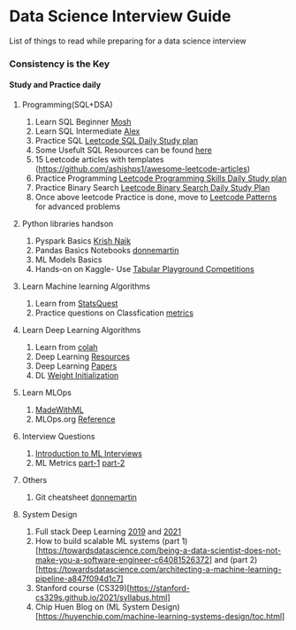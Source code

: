 # Data Science Interview Guide
List of things to read while preparing for a data science interview
### Consistency is the Key
#### Study and Practice daily

1. Programming(SQL+DSA)
    1. Learn SQL Beginner [Mosh](https://www.youtube.com/watch?v=7S_tz1z_5bA)
    2. Learn SQL Intermediate [Alex](https://www.youtube.com/watch?v=9URM1_2S0ho&list=PLUaB-1hjhk8HTgPnBukmMq7QTe83ANirL)
    3. Practice SQL [Leetcode SQL Daily Study plan](https://leetcode.com/study-plan/sql/)
    4. Some Usefult SQL Resources can be found [here](SQL_resources.md)
    5. 15 Leetcode articles with templates (https://github.com/ashishps1/awesome-leetcode-articles)
    6. Practice Programming [Leetcode Programming Skills Daily Study plan](https://leetcode.com/study-plan/programming-skills/)
    7. Practice Binary Search [Leetcode Binary Search Daily Study Plan](https://leetcode.com/study-plan/binary-search/)
    8. Once above leetcode Practice is done, move to [Leetcode Patterns](https://seanprashad.com/leetcode-patterns/) for advanced problems
    
2. Python libraries handson
    1. Pyspark Basics [Krish Naik](https://www.youtube.com/watch?v=WyZmM6K7ubc&list=PLZoTAELRMXVNjiiawhzZ0afHcPvC8jpcg)
    2. Pandas Basics Notebooks [donnemartin](https://github.com/donnemartin/data-science-ipython-notebooks#pandas)
    3. ML Models Basics
    4. Hands-on on Kaggle- Use [Tabular Playground Competitions](https://www.kaggle.com/search?q=Tabular+Playground)


3. Learn Machine learning Algorithms
    1. Learn from [StatsQuest](https://www.youtube.com/channel/UCtYLUTtgS3k1Fg4y5tAhLbw)
    2. Practice questions on Classfication [metrics](https://kiwidamien.github.io/interview-practice-with-precision-and-recall.html) 

4. Learn Deep Learning Algorithms
    1. Learn from [colah](https://colah.github.io/)
    2. Deep Learning [Resources](https://raoumer.github.io/blog_posts/deep_learning_resources.html)
    3. Deep Learning [Papers](https://github.com/floodsung/Deep-Learning-Papers-Reading-Roadmap)
    4. DL [Weight Initialization](https://medium.com/usf-msds/deep-learning-best-practices-1-weight-initialization-14e5c0295b94)

5. Learn MLOps
    1. [MadeWithML](https://madewithml.com/)
    2. MLOps.org [Reference](https://ml-ops.org/content/references.html)

6. Interview Questions
    1. [Introduction to ML Interviews](https://huyenchip.com/ml-interviews-book/)
    2. ML Metrics [part-1](https://medium.com/usf-msds/choosing-the-right-metric-for-machine-learning-models-part-1-a99d7d7414e4) [part-2](https://medium.com/usf-msds/choosing-the-right-metric-for-evaluating-machine-learning-models-part-2-86d5649a5428)

7. Others
    1. Git cheatsheet [donnemartin](https://nbviewer.org/github/donnemartin/data-science-ipython-notebooks/blob/master/commands/misc.ipynb#git)
   
8. System Design
    1. Full stack Deep Learning [2019](https://fall2019.fullstackdeeplearning.com/) and [2021](https://fullstackdeeplearning.com/spring2021/)
    2. How to build scalable ML systems (part 1)[https://towardsdatascience.com/being-a-data-scientist-does-not-make-you-a-software-engineer-c64081526372] and (part 2)[https://towardsdatascience.com/architecting-a-machine-learning-pipeline-a847f094d1c7]
    3. Stanford course (CS329)[https://stanford-cs329s.github.io/2021/syllabus.html]
    4. Chip Huen Blog on (ML System Design)[https://huyenchip.com/machine-learning-systems-design/toc.html] 
